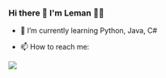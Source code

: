 ### Hi there 👋 I'm Leman 👩‍💻

- 🌱 I’m currently learning  Python, Java, C#

- 📫 How to reach me: <a href="https://www.linkedin.com/in/lemancaliskan/">

<img src="https://ibb.co/9tNGgRf"></a>


<!--
**lemancaliskan/lemancaliskan** is a ✨ _special_ ✨ repository because its `README.md` (this file) appears on your GitHub profile.

Here are some ideas to get you started:


-->
